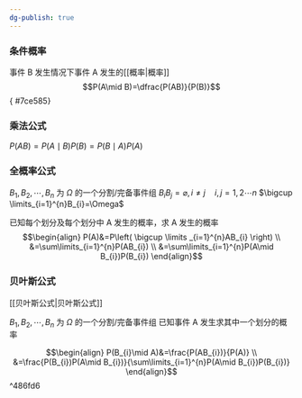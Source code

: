 ```yaml
---
dg-publish: true
---
```

### 条件概率
事件 B 发生情况下事件 A 发生的[[概率\|概率]]
$$P(A\mid B)=\dfrac{P(AB)}{P(B)}$$
{ #7ce585}

### 乘法公式
$P(AB)=P(A\mid B)P(B)=P(B\mid A)P(A)$
### 全概率公式
$B_{1},B_{2},\cdots,B_{n}$ 为 $\Omega$ 的一个分割/完备事件组
$B_{i}B_{j}=\varnothing,i \neq j\quad i,j=1,2\cdots n$
$\bigcup \limits_{i=1}^{n}B_{i}=\Omega$

已知每个划分及每个划分中 A 发生的概率，求 A 发生的概率
$$\begin{align}
P(A)&=P\left( \bigcup \limits _{i=1}^{n}AB_{i}  \right) \\
&=\sum\limits_{i=1}^{n}P(AB_{i}) \\
&=\sum\limits_{i=1}^{n}P(A\mid B_{i})P(B_{i})
\end{align}$$

### 贝叶斯公式
[[贝叶斯公式\|贝叶斯公式]]

$B_{1},B_{2},\cdots,B_{n}$ 为 $\Omega$ 的一个分割/完备事件组
已知事件 A 发生求其中一个划分的概率

$$\begin{align}
P(B_{i}\mid A)&=\frac{P(AB_{i})}{P(A)} \\
&=\frac{P(B_{i})P(A\mid B_{i})}{\sum\limits_{i=1}^{n}P(A\mid B_{i})P(B_{i})}
\end{align}$$
^486fd6


